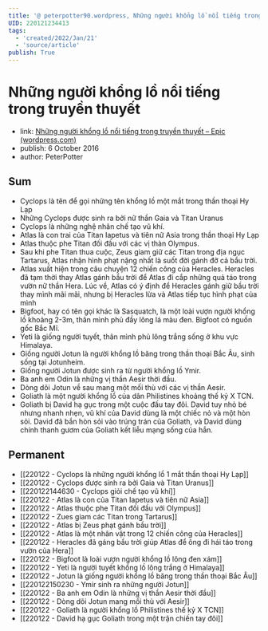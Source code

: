 ```yaml
---
title: '@ peterpotter90.wordpress, Những người khổng lồ nổi tiếng trong truyền thuyết'
UID: 220121234413
tags:
  - 'created/2022/Jan/21'
  - 'source/article'
publish: True
---
```

# Những người khổng lồ nổi tiếng trong truyền thuyết
- link: [Những người khổng lồ nổi tiếng trong truyền thuyết – Epic (wordpress.com)](https://peterpotter90.wordpress.com/2016/10/06/nhung-nguoi-khong-lo-noi-tieng-trong-truyen-thuyet/)
- publish: 6 October 2016
- author: PeterPotter

## Sum
- Cyclops là tên để gọi những tên khổng lồ một mắt trong thần thoại Hy Lạp
- Những Cyclops được sinh ra bởi nữ thần Gaia và Titan Uranus
- Cyclops là những nghệ nhân chế tạo vũ khí.
- Atlas là con trai của Titan Iapetus và tiên nữ Asia trong thần thoại Hy Lạp
- Atlas thuộc phe Titan đối đầu với các vị thàn Olympus. 
- Sau khi phe Titan thua cuộc, Zeus giam giữ các Titan trong địa ngục Tartarus, Atlas nhận hình phạt nặng nhất là suốt đời gánh đỡ cả bẩu trời.
- Atlas xuất hiện trong câu chuyện 12 chiến công của Heracles. Heracles đã tạm thời thay Atlas gánh bầu trời để Atlas đi cắp những quả táo trong vườn nữ thần Hera. Lúc về, Atlas có ý định để Heracles gánh giữ bầu trời thay mình mãi mãi, nhưng bị Heracles lừa và Atlas tiếp tục hình phạt của mình
- Bigfoot, hay có tên gọi khác là Sasquatch, là một loài vượn người khổng lồ khoảng 2-3m, thân mình phủ đầy lông lá màu đen. Bigfoot có nguồn gốc Bắc Mĩ.
- Yeti là giống người tuyết, thân mình phủ lông trắng sống ở khu vực Himalaya.
- Giống người Jotun là người khổng lồ băng trong thần thoại Bắc Âu, sinh sống tại Jotunheim.
- Giống người Jotun được sinh ra từ người khổng lồ Ymir.
- Ba anh em Odin là những vị thần Aesir thời đầu.
- Dòng dõi Jotun về sau mang một mối thù với các vị thần Aesir.
- Goliath là một người khổng lồ của dân Philistines khoảng thế kỷ X TCN.
- Goliath bị David hạ gục trong một cuộc đấu tay đôi. David tuy nhỏ bé nhưng nhanh nhẹn, vũ khí của David dùng là một chiếc nỏ và một hòn sỏi. David đã bắn hòn sỏi vào trúng trán của Goliath, và David dùng chính thanh gươm của Goliath kết liễu mạng sống của hắn.

## Permanent
- [[220122 - Cyclops là những người khổng lồ 1 mắt thần thoại Hy Lạp]]
- [[220122 - Cyclops được sinh ra bởi Gaia và Titan Uranus]]
- [[220122144630 - Cyclops giỏi chế tạo vũ khí]]
- [[220122 - Atlas là con của Titan Iapetus và tiên nữ Asia]]
- [[220122 - Atlas thuộc phe Titan đối đầu với Olympus]]
- [[220122 - Zues giam các Titan trong Tartarus]]
- [[220122 - Atlas bị Zeus phạt gánh bầu trời]]
- [[220122 - Atlas là một nhân vật trong 12 chiến công của Heracles]]
- [[220122 - Heracles đã gáng bầu trời giúp Atlas để ông đi hái táo trong vườn của Hera]]
- [[220122 - Bigfoot là loài vượn người khổng lồ lông đen xám]]
- [[220122 - Yeti là người tuyết khổng lồ lông trắng ở Himalaya]]
- [[220122 - Jotun là giống người khổng lồ băng trong thần thoại Bắc Âu]]
- [[220122150230 - Ymir sinh ra những người Jotun]]
- [[220122 - Ba anh em Odin là những vị thần Aesir thời đầu]]
- [[220122 - Dòng dõi Jotun mang mối thù với Aesir]]
- [[220122 - Goliath là người khổng lồ Philistines thế kỷ X TCN]]
- [[220122 - David hạ gục Goliath trong một trận chiến tay đôi]]
